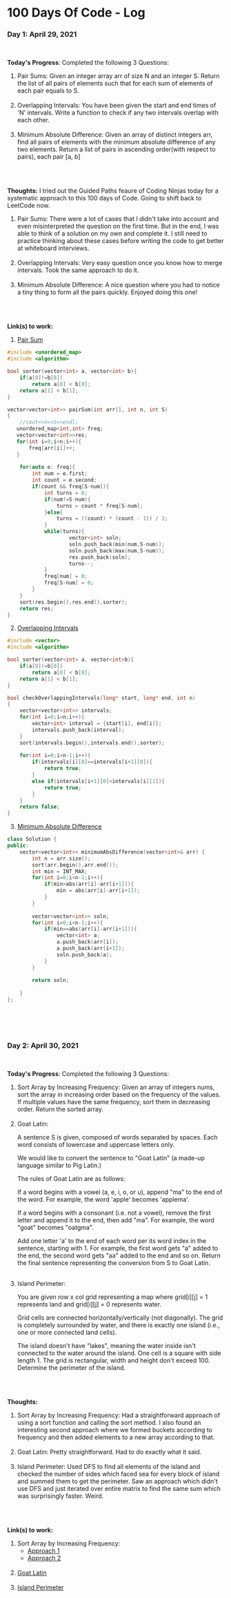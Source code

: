 # 100 Days Of Code - Log

### Day 1: April 29, 2021 
<br>

**Today's Progress**: Completed the following 3 Questions:
<ol>
    <li>Pair Sums: Given an integer array arr of size N and an integer S. Return the list of all pairs of elements such that for each sum of elements of each pair equals to S.</li>
    <br>
    <li>Overlapping Intervals: You have been given the start and end times of 'N' intervals. Write a function to check if any two intervals overlap with each other.</li>
    <br>
    <li>Minimum Absolute Difference: Given an array of distinct integers arr, find all pairs of elements with the minimum absolute difference of any two elements. Return a list of pairs in ascending order(with respect to pairs), each pair [a, b]</li>
</ol>
<br><br>

**Thoughts:** I tried out the Guided Paths feaure of Coding Ninjas today for a systematic approach to this 100 days of Code. Going to shift back to LeetCode now.

<ol>
    <li>Pair Sums: There were a lot of cases that I didn't take into account and even misinterpreted the question on the first time. But in the end, I was able to think of a solution on my own and complete it. I still need to practice thinking about these cases before writing the code to get better at whiteboard interviews.</li>
    <br>
    <li>Overlapping Intervals: Very easy question once you know how to merge intervals. Took the same approach to do it.</li>
    <br>
    <li>Minimum Absolute Difference: A nice question where you had to notice a tiny thing to form all the pairs quickly. Enjoyed doing this one!</li>
</ol>
<br><br>

**Link(s) to work:** 
1. [Pair Sum](https://www.codingninjas.com/codestudio/guided-paths/interview-guide-for-product-based-companies/content/110297/offering/1280152)

```c++
#include <unordered_map>
#include <algorithm>

bool sorter(vector<int> a, vector<int> b){
    if(a[0]!=b[0])
        return a[0] < b[0];
    return a[1] < b[1];
}

vector<vector<int>> pairSum(int arr[], int n, int S)
{
    //cout<<n<<S<<endl;
   unordered_map<int,int> freq;
   vector<vector<int>>res;
   for(int i=0;i<n;i++){
       freq[arr[i]]++;
   }
   
    for(auto e: freq){
        int num = e.first;
        int count = e.second;
        if(count && freq[S-num]){
            int turns = 0;
            if(num!=S-num){
                turns = count * freq[S-num];
            }else{
                turns = ((count) * (count - 1)) / 2;
            }
            while(turns){
                    vector<int> soln;
                    soln.push_back(min(num,S-num));
                    soln.push_back(max(num,S-num));
                    res.push_back(soln);
                    turns--;
            }
            freq[num] = 0;
            freq[S-num] = 0;
        } 
    }
    sort(res.begin(),res.end(),sorter);
    return res;
}
```

2. [Overlapping Intervals](https://www.codingninjas.com/codestudio/guided-paths/interview-guide-for-product-based-companies/content/110297/offering/1280151)

```c++
#include <vector>
#include <algorithm>

bool sorter(vector<int> a, vector<int>b){
	if(a[0]!=b[0])
        return a[0] < b[0];
    return a[1] < b[1];
}

bool checkOverlappingIntervals(long* start, long* end, int n)
{
	vector<vector<int>> intervals;
    for(int i=0;i<n;i++){
        vector<int> interval = {start[i], end[i]};
        intervals.push_back(interval);
    }
    sort(intervals.begin(),intervals.end(),sorter);
    
    for(int i=0;i<n-1;i++){
        if(intervals[i][0]==intervals[i+1][0]){
            return true;
        }
        else if(intervals[i+1][0]<intervals[i][1]){
            return true;
        }
    }
    return false;
}


```

3. [Minimum Absolute Difference](https://leetcode.com/submissions/detail/486800252/)

```c++
class Solution {
public:
    vector<vector<int>> minimumAbsDifference(vector<int>& arr) {
        int n = arr.size();
        sort(arr.begin(),arr.end());
        int min = INT_MAX;
        for(int i=0;i<n-1;i++){
            if(min>abs(arr[i]-arr[i+1])){
                min = abs(arr[i]-arr[i+1]);
            }
        }
        
        vector<vector<int>> soln;
        for(int i=0;i<n-1;i++){
            if(min==abs(arr[i]-arr[i+1])){
                vector<int> a;
                a.push_back(arr[i]);
                a.push_back(arr[i+1]);
                soln.push_back(a);
            }
        }
        
        return soln;
        
    }
};
```
<br><br><br>
### Day 2: April 30, 2021 
<br>

**Today's Progress**: Completed the following 3 Questions:
<ol>
    <li>Sort Array by Increasing Frequency: Given an array of integers nums, sort the array in increasing order based on the frequency of the values. If multiple values have the same frequency, sort them in decreasing order. Return the sorted array.</li>
    <br>
    <li>Goat Latin: 

A sentence S is given, composed of words separated by spaces. Each word consists of lowercase and uppercase letters only.

We would like to convert the sentence to "Goat Latin" (a made-up language similar to Pig Latin.)

The rules of Goat Latin are as follows:

If a word begins with a vowel (a, e, i, o, or u), append "ma" to the end of the word.
For example, the word 'apple' becomes 'applema'.
 
If a word begins with a consonant (i.e. not a vowel), remove the first letter and append it to the end, then add "ma".
For example, the word "goat" becomes "oatgma".
 
Add one letter 'a' to the end of each word per its word index in the sentence, starting with 1.
For example, the first word gets "a" added to the end, the second word gets "aa" added to the end and so on.
Return the final sentence representing the conversion from S to Goat Latin. </li>
    <br>
    <li>Island Perimeter: 
    
You are given row x col grid representing a map where grid[i][j] = 1 represents land and grid[i][j] = 0 represents water.

Grid cells are connected horizontally/vertically (not diagonally). The grid is completely surrounded by water, and there is exactly one island (i.e., one or more connected land cells).

The island doesn't have "lakes", meaning the water inside isn't connected to the water around the island. One cell is a square with side length 1. The grid is rectangular, width and height don't exceed 100. Determine the perimeter of the island.</li>
</ol>
<br><br>

**Thoughts:**

<ol>
    <li>Sort Array by Increasing Frequency: Had a straightforward approach of using a sort function and calling the sort method. I also found an interesting second approach where we formed buckets according to frequency and then added elements to a new array according to that.</li>
    <br>
    <li>Goat Latin: Pretty straightforward. Had to do exactly what it said.</li>
    <br>
    <li>Island Perimeter: Used DFS to find all elements of the island and checked the number of sides which faced sea for every block of island and summed them to get the perimeter. Saw an approach which didn't use DFS and just iterated over entire matrix to find the same sum which was surprisingly faster. Weird.</li>
</ol>
<br><br>

**Link(s) to work:** 
<ol>
    <li>Sort Array by Increasing Frequency: 
        <ul>
            <li><a href="https://leetcode.com/submissions/detail/487140869/" target="_blank"> Approach 1</a></li>
            <li><a href="https://leetcode.com/submissions/detail/487145550/" target="_blank">Approach 2</a></li>
        </ul>
    </li>
    <br>
    <li><a href="https://leetcode.com/submissions/detail/487152843/" target="_blank">Goat Latin</a></li>
    <br>
    <li><a href="https://leetcode.com/submissions/detail/487165537/" target="_blank">Island Perimeter</a></li>
</ol>